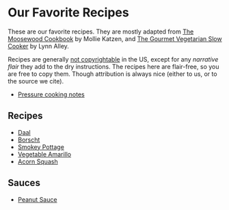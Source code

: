 # Our Favorite Recipes

These are our favorite recipes. They are mostly adapted from
[The Moosewood Cookbook](http://www.molliekatzen.com/books_moosewood_cookbook.php)
by Mollie Katzen, and
[The Gourmet Vegetarian Slow Cooker](https://www.amazon.com/Gourmet-Vegetarian-Slow-Cooker-Sophisticated/dp/158008074X)
by Lynn Alley.

Recipes are generally
[not copyrightable](https://paleoflourish.com/recipe-copyright/) in the US,
except for any _narrative flair_ they add to the dry instructions. The recipes
here are flair-free, so you are free to copy them. Though attribution is always
nice (either to us, or to the source we cite).

- [Pressure cooking notes](pressure-cooking.md)

## Recipes

- [Daal](daal.md)
- [Borscht](borscht.md)
- [Smokey Pottage](pottage.md)
- [Vegetable Amarillo](amarillo.md)
- [Acorn Squash](acorn-squash.md)

## Sauces

- [Peanut Sauce](peanut-sauce.md)
